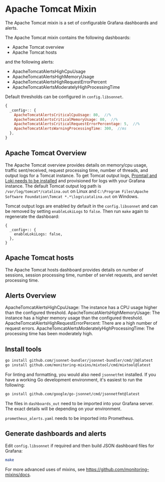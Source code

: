 # Apache Tomcat Mixin

The Apache Tomcat mixin is a set of configurable Grafana dashboards and alerts.

The Apache Tomcat mixin contains the following dashboards:

- Apache Tomcat overview
- Apache Tomcat hosts

and the following alerts:

- ApacheTomcatAlertsHighCpuUsage
- ApacheTomcatAlertsHighMemoryUsage
- ApacheTomcatAlertsHighRequestErrorPercent
- ApacheTomcatAlertsModeratelyHighProcessingTime

Default thresholds can be configured in `config.libsonnet`.

```js
{
  _config+:: {
    ApacheTomcatAlertsCriticalCpuUsage: 80,  //%
    ApacheTomcatAlertsCriticalMemoryUsage: 80,  //%
    ApacheTomcatAlertsCriticalRequestErrorPercentage: 5,  //%
    ApacheTomcatAlertsWarningProcessingTime: 300,  //ms
  },
}
```

## Apache Tomcat Overview

The Apache Tomcat overview provides details on memory/cpu usage, traffic sent/received, request processing time, number of threads, and output logs for a Tomcat instance.
To get Tomcat output logs, [Promtail and Loki needs to be installed](https://grafana.com/docs/loki/latest/installation/) and provisioned for logs with your Grafana instance. The default Tomcat output log path is `/var/log/tomcat*/catalina.out` on Linux and `C:\Program Files\Apache Software Foundation\Tomcat *.*\logs\catalina.out` on Windows.

<!-- TODO add screenshots of Overview Dashboard -->

Tomcat output logs are enabled by default in the `config.libsonnet` and can be removed by setting `enableLokiLogs` to `false`. Then run `make` again to regenerate the dashboard:

```
{
  _config+:: {
    enableLokiLogs: false,
  },
}
```

## Apache Tomcat hosts

The Apache Tomcat hosts dashboard provides details on number of sessions, session processing time, number of servlet requests, and servlet processing time. 

<!-- #TODO add screenshots of Hosts dashboard -->
## Alerts Overview

ApacheTomcatAlertsHighCpuUsage: The instance has a CPU usage higher than the configured threshold.
ApacheTomcatAlertsHighMemoryUsage: The instance has a higher memory usage than the configured threshold.
ApacheTomcatAlertsHighRequestErrorPercent: There are a high number of request errors.
ApacheTomcatAlertsModeratelyHighProcessingTime: The processing time has been moderately high.

## Install tools

```bash
go install github.com/jsonnet-bundler/jsonnet-bundler/cmd/jb@latest
go install github.com/monitoring-mixins/mixtool/cmd/mixtool@latest
```

For linting and formatting, you would also need `jsonnetfmt` installed. If you
have a working Go development environment, it's easiest to run the following:

```bash
go install github.com/google/go-jsonnet/cmd/jsonnetfmt@latest
```

The files in `dashboards_out` need to be imported
into your Grafana server. The exact details will be depending on your environment.

`prometheus_alerts.yaml` needs to be imported into Prometheus.

## Generate dashboards and alerts

Edit `config.libsonnet` if required and then build JSON dashboard files for Grafana:

```bash
make
```

For more advanced uses of mixins, see
https://github.com/monitoring-mixins/docs.

